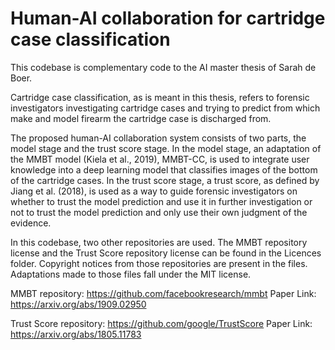 # Human-AI collaboration for cartridge case classification

This codebase is complementary code to the AI master thesis of Sarah de Boer. 

Cartridge case classification, as is meant in this thesis, refers to forensic investigators investigating cartridge cases and trying to predict from which make and model firearm the cartridge case is discharged from. 

The proposed human-AI collaboration system consists of two parts, the model stage and the trust score stage. In the model stage, an adaptation of the MMBT model (Kiela et al., 2019), MMBT-CC, is used to integrate user knowledge into a deep learning model that classifies images of the bottom of the cartridge cases. 
In the trust score stage, a trust score, as defined by Jiang et al. (2018), is used as a way to guide forensic investigators on whether to trust the model prediction and use it in further investigation or not to trust the model prediction and only use their own judgment of the evidence. 

In this codebase, two other repositories are used. The MMBT repository license and the Trust Score repository license can be found in the Licences folder. Copyright notices from those repositories are present in the files. Adaptations made to those files fall under the MIT license. 

MMBT repository: https://github.com/facebookresearch/mmbt 
Paper Link: https://arxiv.org/abs/1909.02950

Trust Score repository: https://github.com/google/TrustScore
Paper Link: https://arxiv.org/abs/1805.11783
